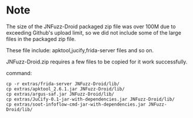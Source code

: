 # Note

The size of the JNFuzz-Droid packaged zip file was over 100M due to exceeding Github's upload limit, so we did not include some of the large files in the packaged zip file.

These file include: apktool,jucify,frida-server files and so on.  


JNFuzz-Droid.zip requires a few files to be copied for it work successfully.


command:

```
cp -r extras/frida-server JNFuzz-Droid/lib/
cp extras/apktool_2.6.1.jar JNFuzz-Droid/lib/
cp extras/argus-saf.jar JNFuzz-Droid/lib/
cp extras/JuCify-0.1-jar-with-dependencies.jar JNFuzz-Droid/lib/
cp extras/soot-infoflow-cmd-jar-with-dependencies.jar JNFuzz-Droid/lib/
```
